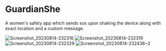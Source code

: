 # GuardianShe
A women's safety app which sends sos upon shaking the device along with exact location and a custom message.

![Screenshot_20230814-232316](https://github.com/aaayushh7/GuardianShe/assets/101995061/051265e1-c563-46b6-936f-7db9655b3340)
![Screenshot_20230814-232319](https://github.com/aaayushh7/GuardianShe/assets/101995061/e73e07ae-745c-4fc5-a746-ef1b7b0849f2)
![Screenshot_20230814-232329](https://github.com/aaayushh7/GuardianShe/assets/101995061/13041ce2-1208-4cc2-8ee0-dc930f77cf09)
![Screenshot_20230814-232438~2](https://github.com/aaayushh7/GuardianShe/assets/101995061/5dae9da9-827c-4061-b20e-e605aadf88fc)
